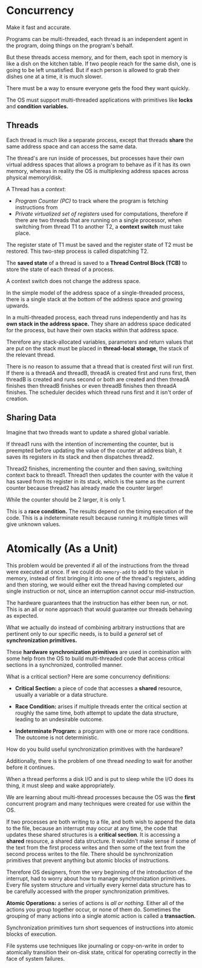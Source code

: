 # Concurrency
Make it fast and accurate.

Programs can be multi-threaded, each thread is an independent agent in the program, doing things on the program's behalf.

But these threads access memory, and for them, each spot in memory is like a dish on the kitchen table. If two people reach for the same dish, one is going to be left unsatisfied. But if each person is allowed to grab their dishes one at a time, it is much slower.

There must be a way to ensure everyone gets the food they want quickly.

The OS must support multi-threaded applications with primitives like **locks** and **condition variables.**

## Threads
Each thread is much like a separate process, except that threads **share** the same address space and can access the same data.

The thread's are run inside of processes, but processes have their own virtual address spaces that allows a program to behave as if it has its own memory, whereas in reality the OS is multiplexing address spaces across physical memory/disk.

A Thread has a *context*:

* *Program Counter (PC)* to track where the program is fetching instructions from
* *Private virtualized set of registers* used for computations, therefore if there are two threads that are running on a single processor, when switching from thread T1 to another T2, a **context switch** must take place.

The register state of T1 must be saved and the register state of T2 must be restored. This two-step process is called dispatching T2.

The **saved state** of a thread is saved to a **Thread Control Block (TCB)** to store the state of each thread of a process.

A context switch does not change the address space.

In the simple model of the address space of a single-threaded process, there is a single stack at the bottom of the address space and growing upwards.

In a multi-threaded process, each thread runs independently and has its **own stack in the address space.** They share an address space dedicated for the process, but have their own stacks within that address space.

Therefore any stack-allocated variables, parameters and return values that are put on the stack must be placed in **thread-local storage**, the stack of the relevant thread.

There is no reason to assume that a thread that is created first will run first. If there is a threadA and threadB, threadA is created first and runs first, then threadB is created and runs second or both are created and then threadA finishes then threadB finishes or even threadB finishes then threadA finishes. The scheduler decides which thread runs first and it isn't order of creation.

## Sharing Data
Imagine that two threads want to update a shared global variable. 

If thread1 runs with the intention of incrementing the counter, but is preempted before updating the value of the counter at address blah, it saves its registers in its stack and then dispatches thread2.

Thread2 finishes, incrementing the counter and then saving, switching context back to thread1. Thread1 then updates the counter with the value it has saved from its register in its stack, which is the same as the current counter because thread2 has already made the counter larger!

While the counter should be 2 larger, it is only 1.

This is a **race condition.** The results depend on the timing execution of the code. This is a indeterminate result because running it multiple times will give unknown values.

# Atomically (As a Unit)
This problem would be prevented if all of the instructions from the thread were executed at once. If we could do `memory-add` to add to the value in memory, instead of first bringing it into one of the thread's registers, adding and then storing, we would either exit the thread having completed our single instruction or not, since an interruption cannot occur mid-instruction.

The hardware guarantees that the instruction has either been run, or not. This is an all or none approach that would guarantee our threads behaving as expected.

What we actually do instead of combining arbitrary instructions that are pertinent only to our specific needs, is to build a *general* set of **synchronization primitives.** 

These **hardware synchronization primitives** are used in combination with some help from the OS to build multi-threaded code that access critical sections in a synchronized, controlled manner. 

What is a critical section? Here are some concurrency definitions:

* **Critical Section:** a piece of code that accesses a **shared** resource, usually a variable or a data structure.

* **Race Condition:** arises if multiple threads enter the critical section at roughly the same time, both attempt to update the data structure, leading to an undesirable outcome.

* **Indeterminate Program:** a program with one or more race conditions. The outcome is not deterministic.

How do you build useful synchronization primitives with the hardware?

Additionally, there is the problem of one thread *needing* to wait for another before it continues.

When a thread performs a disk I/O and is put to sleep while the I/O does its thing, it must sleep and wake appropriately. 

We are learning about multi-thread processes because the OS was the **first** concurrent program and many techniques were created for use within the OS.

If two processes are both writing to a file, and both wish to append the data to the file, because an interrupt may occur at any time, the code that updates these shared structures is a **critical section**. It is accessing a **shared** resource, a shared data structure. It wouldn't make sense if some of the text from the first process writes and then some of the text from the second process writes to the file. There should be synchronization primitives that prevent anything but atomic blocks of instructions.

Therefore OS designers, from the very beginning of the introduction of the interrupt, had to worry about how to manage synchronization primitives. Every file system structure and virtually every kernel data structure has to be carefully accessed with the proper synchronization primitives.

**Atomic Operations:** a series of actions is *all or nothing.* Either all of the actions you group together occur, or none of them do. Sometimes the grouping of many actions into a single atomic action is called a **transaction.** 

Synchronization primitives turn short sequences of instructions into atomic blocks of execution.

File systems use techniques like journaling or copy-on-write in order to atomically transition their on-disk state, critical for operating correctly in the face of system failures.










